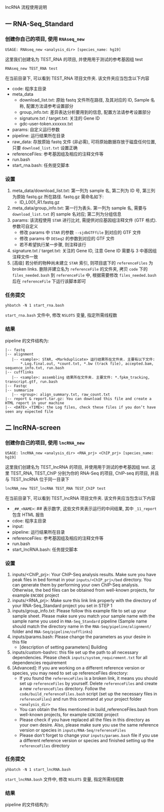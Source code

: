 lncRNA 流程使用说明

## 一 RNA-Seq_Standard
### 创建你自己的项目, 使用 `RNAseq_new`
```
USAGE: RNAseq_new <analysis_dir> [species_name: hg19]
```  
这里我们创建名为 TEST_RNA 的项目, 并使用用于测试的参考基因组 test  
```
RNAseq_new TEST_RNA test
```  
在当前目录下, 可以看到 TEST_RNA 项目文件夹. 该文件夹应当包含以下内容  
* code: 程序主目录
* meta_data
   + download_list.txt: 原始 fastq 文件所在路径, 及其对应的 ID, Sample 名称, 配置方法请参考设置部分
   + group_info.txt: 差异表达分析要用到的信息, 配置方法请参考设置部分
   + signature.txt / target.txt: 关注的 Gene ID
   + gdc-user-token.xxxxxx.txt
* params: 自定义运行参数
* pipeline: 运行结果所在目录
* raw_data: 存放原始 fastq 文件 (非必需), 可将原始数据存放于磁盘任何位置, 只要 `download_list.txt` 设置正确
* referenceFiles: 参考基因组及相应的注释文件等
* run.bash
* start_rna.bash: 任务提交脚本
### 设置
1. meta_data/download_list.txt: 第一列为 sample 名, 第二列为 ID 号, 第三列为原始 fastq.gz 所在路径. fastq.gz 需命名如下:
   * ID_L001_R1.fastq.gz
2. meta_data/group_info.txt: 第一行为表头. 第一列为 sample 名, 需要与 `download_list.txt` 的 sample 名对应; 第二列为分组信息
3. params: 该流程使用 `STAR` 进行比对, 需提供对应基因组注释文件 (GTF 格式). 参数可自定义
   * 修改 params 中 `STAR` 的参数 `--sjdbGTFfile` 到对应的 GTF 文件
   * 修改 params 中 `DESeq2` 的参数到对应的 GTF 文件
   * 若不希望执行某一步骤, 则注释该行
4. signature.txt / target.txt: 关注的 Gene ID, 注意 Gene ID 需要与 3 中基因组注释文件一致
5. [高级] 若分析的物种尚未建立 `STAR` 索引, 则项目底下的 `referenceFiles` 为 broken links. 删除并建立名为 `referenceFile` 的文件夹, 拷贝 `code` 下的 `files_needed.bash` 到 `referenceFile` 中, 根据需要修改 `files_needed.bash` 后在 `referenceFile` 下运行该脚本即可
### 任务提交
```
yhbatch -N 1 start_rna.bash
```
`start_rna.bash` 文件中, 修改 `NSLOTS` 变量, 指定所需线程数  
### 结果
pipeline 的文件结构为:   
```
|-- fastq
|-- alignment
   |-- <sample>: STAR, <Markduplicate> 运行结果所在文件夹. 主要有以下文件: 
       *.Log.final.out, *count.txt, *.bw (track file), accepted.bam, sequence_info.txt, run.bash
|-- cufflinks
   |-- <sample>: assembling 结果所在文件夹. 主要文件: *.fpkm_tracking, transcript.gtf, run.bash
|-- Fastqc
|-- summarize
   |-- <group>: align_summary.txt, raw_count.txt
|-- report & report.tar.gz: You can download this file and create a HTML report in your machine
|-- <DATE>_<TIME>: the Log files, check these files if you don’t have seen any expected file
```
## 二 lncRNA-screen
### 创建你自己的项目, 使用 `lncRNA_new`
```
USAGE: lncRNA_new <analysis_dir> <RNA_prj> <ChIP_prj> [species_name: hg19]
```  
这里我们创建名为 TEST_lncRNA 的项目, 并使用用于测试的参考基因组 test. 这里 TEST_RNA, TEST_ChIP 分别为你的 RNA-Seq 的项目, ChIP-seq 的项目, 并且与 TEST_lncRNA 位于同一目录下  
```
lncRNA_new TEST_lncRNA TEST_RNA TEST_ChIP test
```  
在当前目录下, 可以看到 TEST_lncRNA 项目文件夹. 该文件夹应当包含以下内容  
* ``_##_<NAME>``: ## 表示数字, 这些文件夹表示运行的中间结果, 其中 `_11_report` 包含 HTML 报告
* cdoe: 程序主目录
* input: 
* pipeline: 运行结果所在目录
* referenceFiles: 参考基因组及相应的注释文件等
* run.bash
* start_lncRNA.bash: 任务提交脚本
### 设置
1. inputs/<ChIP_prj>: Your ChIP-Seq analysis results. Make sure you have peak files in bed format in your `inputs/<ChIP_prj>/bed` directory. You can generate them by performing your own ChIP-Seq analysis. Otherwise, the bed files can be obtained from well-known projects, for example `ENCODE` project
2. inputs/<RNA_prj>: Make sure this link link properly with the directory of your RNA-Seq_Standard project you set in STEP 1
3. inputs/group_info.txt: Please follow this example file to set up your sample sheet. Please make sure you match your sample name with the sample name you used in `RNA-Seq_Standard` pipeline (Sample name should match the directory name in the `RNA-Seq/pipeline/alignment/` folder and `RNA-Seq/pipeline/cufflinks`)
4. inputs/params.bash: Please change the parameters as your desire in this file
   * [description of setting parameters] Building
5. inputs/custom-bashrc: this file set up the path to all necessary dependencies. Please check `inputs/system_requirement.txt` for all dependencies requirement
6. [Advanced]: If you are working on a different reference version or species, you may need to set up referenceFiles directory:
   * If you found the `referenceFiles` is a broken link, it means you should set up `referenceFiles` by yourself. Delete `referenceFiles` and create a new `referenceFiles` directory. Follow the `code/build_referenceFiles.bash` script (set up the necessary files in `referenceFiles`) and run this command at your project folder `<analysis_dir>`
   * You can obtain the files mentioned in build_referenceFiles.bash from well-known projects, for example `GENCODE` project
   * Please check if you have replaced all the files in this directory as your own desire. Also, please make sure you use the same reference version or species in `inputs/RNA-Seq/referenceFiles`
   * Please don't forget to change your `inputs/params.bash` file if you use a different reference version or species and finished setting up the `referenceFiles` directory
### 任务提交
```
yhbatch -N 1 start_lncRNA.bash
```
`start_lncRNA.bash` 文件中, 修改 `NSLOTS` 变量, 指定所需线程数  
### 结果
pipeline 的文件结构为:   



